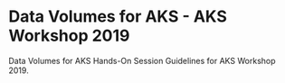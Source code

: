 # Data Volumes for AKS - AKS Workshop 2019
Data Volumes for AKS Hands-On Session Guidelines for AKS Workshop 2019.
